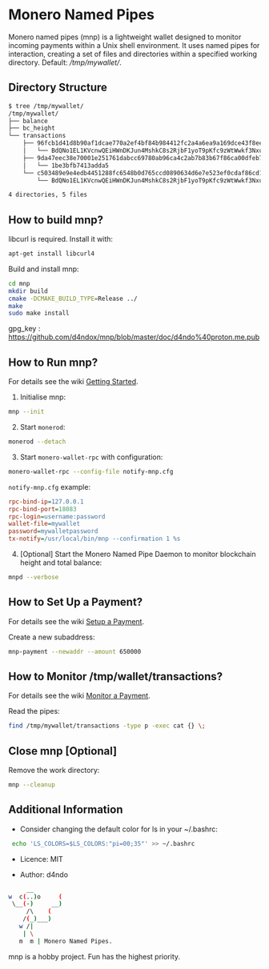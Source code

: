 # Monero Named Pipes

Monero named pipes (mnp) is a lightweight wallet designed to monitor incoming payments within a Unix shell environment. It uses named pipes for interaction, creating a set of files and directories within a specified working directory. Default: */tmp/mywallet/*.


## Directory Structure

```bash
$ tree /tmp/mywallet/
/tmp/mywallet/
├── balance
├── bc_height
└── transactions
    ├── 96fcb1d41d8b90af1dcae770a2ef4bf84b984412fc2a4a6ea9a169dce43f8ee4
    │   └── BdQNo1EL1KVcnwQEiHWnDKJun4MshkC8s2RjbF1yoT9pKfc9zWtWwkf3NxuBDfKKhkAwBJK7UPeigKmVWVaXg5iPFqLqq6A
    ├── 9da47eec38e70001e251761dabcc69780ab96ca4c2ab7b83b67f86ca00dfeb7b
    │   └── 1be3bfb7413adda5
    └── c503489e9e4edb4451288fc6548b0d765ccd0890634d6e7e523ef0cdaf86cd1e
        └── BdQNo1EL1KVcnwQEiHWnDKJun4MshkC8s2RjbF1yoT9pKfc9zWtWwkf3NxuBDfKKhkAwBJK7UPeigKmVWVaXg5iPFqLqq6A

4 directories, 5 files
```


## How to build mnp?

libcurl is required. Install it with:
```bash
apt-get install libcurl4
```

Build and install mnp:
```bash
cd mnp
mkdir build
cmake -DCMAKE_BUILD_TYPE=Release ../
make
sudo make install
```

gpg_key : https://github.com/d4ndox/mnp/blob/master/doc/d4ndo%40proton.me.pub


## How to Run mnp?

For details see the wiki [Getting Started](https://github.com/d4ndox/mnp/wiki/Getting-started).

1. Initialise mnp:
```bash
mnp --init
```

2. Start `monerod`:
```bash
monerod --detach
```

3. Start `monero-wallet-rpc` with configuration:
```bash
monero-wallet-rpc --config-file notify-mnp.cfg
```

`notify-mnp.cfg` example:
```cfg
rpc-bind-ip=127.0.0.1
rpc-bind-port=18083
rpc-login=username:password
wallet-file=mywallet
password=mywalletpassword
tx-notify=/usr/local/bin/mnp --confirmation 1 %s
```

4. [Optional] Start the Monero Named Pipe Daemon to monitor blockchain height and total balance:
```bash
mnpd --verbose
```


## How to Set Up a Payment?

For details see the wiki [Setup a Payment](https://github.com/d4ndox/mnp/wiki/Setup-a-payment).

Create a new subaddress:
```bash
mnp-payment --newaddr --amount 650000
```


## How to Monitor /tmp/wallet/transactions?

For details see the wiki [Monitor a Payment](https://github.com/d4ndox/mnp/wiki/Monitor-a-payment).

Read the pipes:
```bash
find /tmp/mywallet/transactions -type p -exec cat {} \;
```


## Close mnp [Optional]

Remove the work directory:
```bash
mnp --cleanup
```


## Additional Information

- Consider changing the default color for ls in your ~/.bashrc:
```bash
 echo 'LS_COLORS=$LS_COLORS:"pi=00;35"' >> ~/.bashrc
```

- Licence: MIT

- Author: d4ndo

```bash
     __
w  c(..)o     (
 \__(-)     __)
     /\    (
    /(_)___)
   w /|
    | \
   m  m | Monero Named Pipes.
```


mnp is a hobby project. Fun has the highest priority.
